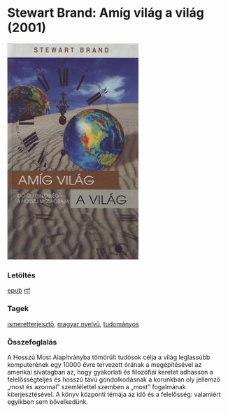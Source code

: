 # <a name="id_1217">Stewart Brand: Amíg világ a világ (2001)</a>
<img src="https://github.com/BercziSandor/calibre_lib/raw/main/libs/main/Stewart%20Brand/Amig%20vilag%20a%20vilag%20%281217%29/cover.jpg" alt="cover" width="300"/>

### Letöltés
[epub](https://github.com/BercziSandor/calibre_lib/raw/main/libs/main/Stewart%20Brand/Amig%20vilag%20a%20vilag%20%281217%29/Amig%20vilag%20a%20vilag%20-%20Stewart%20Brand.epub) 
 [rtf](https://github.com/BercziSandor/calibre_lib/raw/main/libs/main/Stewart%20Brand/Amig%20vilag%20a%20vilag%20%281217%29/Amig%20vilag%20a%20vilag%20-%20Stewart%20Brand.rtf)

### Tagek
[ismeretterjesztő](https://github.com/berczisandor/calibre_lib/libs/main/blob/main/_tags/ismeretterjeszt%c5%91.md), [magyar nyelvű](https://github.com/berczisandor/calibre_lib/libs/main/blob/main/_tags/magyar%20nyelv%c5%b1.md), [tudományos](https://github.com/berczisandor/calibre_lib/libs/main/blob/main/_tags/tudom%c3%a1nyos.md)

### Összefoglalás
<div>
<p>A Hosszú Most Alapítványba tömörült tudósok célja a világ leglassúbb komputerének egy 10000 évre tervezett órának a megépítésével az amerikai sivatagban az, hogy gyakorlati és filozófiai keretet adhasson a felelősségteljes és hosszú távú gondolkodásnak a korunkban oly jellemző „most és azonnal” szemlélettel szemben a „most” fogalmának kiterjesztésével. A könyv központi témája az idő és a felelősség: valamiért egyikben sem bővelkedünk.</p></div>


